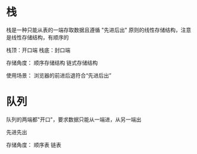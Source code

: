 # 栈

栈是一种只能从表的一端存取数据且遵循 "先进后出" 原则的线性存储结构，注意是线性存储结构，有顺序的

栈顶：开口端
栈底：封口端

存储角度：
顺序存储结构
链式存储结构

使用场景：
浏览器的前进后退符合“先进后出”


# 队列

队列的两端都"开口"，要求数据只能从一端进，从另一端出

先进先出

存储角度：
顺序表
链表